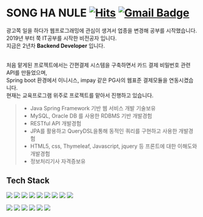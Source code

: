 

 # SONG HA NULE     [![Hits](https://hits.seeyoufarm.com/api/count/incr/badge.svg?url=https%3A%2F%2Fgithub.com%2Fsky807&count_bg=%2379C83D&title_bg=%23555555&icon=&icon_color=%23E7E7E7&title=hits&edge_flat=false)](https://hits.seeyoufarm.com)   [![Gmail Badge](https://img.shields.io/badge/-Gmail-d14836?style=flat-square&logo=Gmail&logoColor=white&link=mailto:sshn807@gmail.com)](mailto:sshn807@gmail.com)


 광고쪽 일을 하다가 웹프로그래밍에 관심이 생겨서 업종을 변경해 공부를 시작했습니다.<br/>
 2019년 부터 쭉 IT공부를 시작한 비전공자 입니다. <br/>
 지금은 2년차  **Backend Developer** 입니다. <br/>
<br/>

처음 맡게된 프로젝트에서는 간편결제 시스템을 구축하면서 카드 결제 비밀번호 관련 API를 만들었으며, <br/>
Spring boot 환경에서 이니시스, impay 같은 PG사의 웹표준 결제모듈을 연동시켰습니다.<br/>
현재는 교육프로그램 위주로 프로젝트를 맡아서 진행하고 있습니다.

>- Java Spring Framework 기반 웹 서비스 개발 기술보유
>- MySQL, Oracle DB 를 사용한 RDBMS 기반 개발경험 
>- RESTful API 개발경험
>- JPA를 활용하고 QueryDSL을통해 동적인 쿼리를 구현하고 사용한 개발경험 
>- HTML5, css, Thymeleaf, Javascript, jquery 등 프론트에 대한 이해도와 개발경험
>- 정보처리기사 자격증보유

## Tech Stack
<img src="https://img.shields.io/badge/Spring-6DB33F?style=flat-square&logo=Spring&logoColor=white"/> <img src="https://img.shields.io/badge/Spring Boot-6DB33F?style=flat-square&logo=Spring&logoColor=white"/> <img src="https://img.shields.io/badge/Java-007396?style=flat-square&logo=Java&logoColor=white"/> <img src="https://img.shields.io/badge/JavaScript-F7DF1E?style=flat-square&logo=JavaScript&logoColor=white"/> <img src="https://img.shields.io/badge/jquery-0769AD?style=flat-square&logo=jquery&logoColor=white"/> <img src="https://img.shields.io/badge/Spring Data JPA-0094F5?style=flat-square&logo=Spring Data JPA&logoColor=white"/> <img src="https://img.shields.io/badge/Oracle-F80000?style=flat-square&logo=Oracle&logoColor=white"/> <img src="https://img.shields.io/badge/github-181717?style=flat-square&logo=github&logoColor=white"/> <img src="https://img.shields.io/badge/AWS-232F3E?style=flat-square&logo=Amazon AWS&logoColor=white"/>

<img src="https://img.shields.io/badge/HTML5-E34F26?style=flat-square&logo=HTML5&logoColor=white"/>  <img src="https://img.shields.io/badge/CSS-E4637C?style=flat-square&logo=CSS Wizardry&logoColor=white"/> <img src="https://img.shields.io/badge/Bootstrap-7952B3?style=flat-square&logo=Bootstrap&logoColor=white"/> <img src="https://img.shields.io/badge/ApacheTomcat-F8DC75?style=flat-square&logo=ApacheTomcat&logoColor=white"/> <img src="https://img.shields.io/badge/mysql-4479A1?style=flat-square&logo=mysql&logoColor=white"/> <img src="https://img.shields.io/badge/Thymeleaf-005F0F?style=flat-square&logo=Thymeleaf&logoColor=white"/> 






